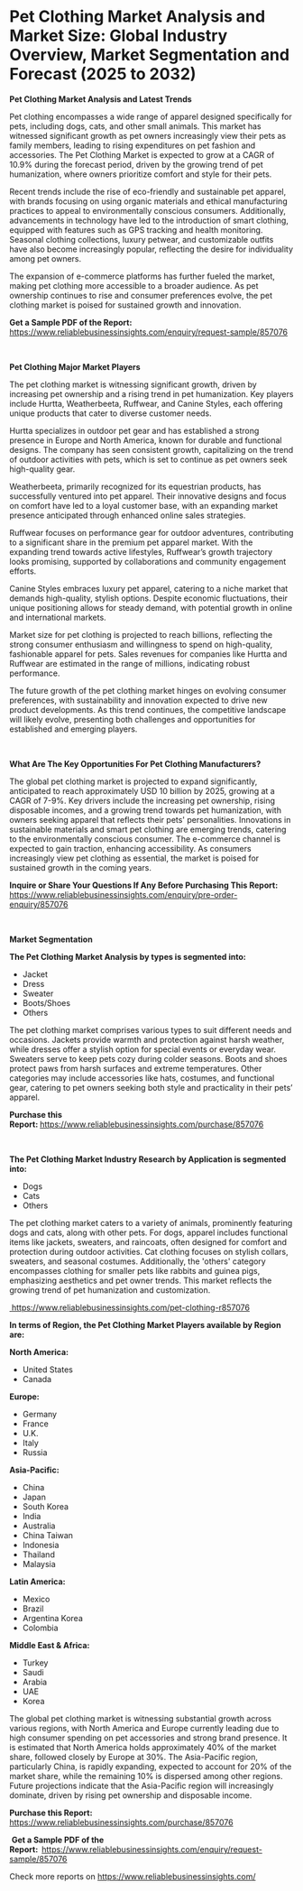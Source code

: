 <p><h1>Pet Clothing Market Analysis and Market Size: Global Industry Overview, Market Segmentation and Forecast (2025 to 2032)</h1></p><p><strong>Pet Clothing Market Analysis and Latest Trends</strong></p>
<p><p>Pet clothing encompasses a wide range of apparel designed specifically for pets, including dogs, cats, and other small animals. This market has witnessed significant growth as pet owners increasingly view their pets as family members, leading to rising expenditures on pet fashion and accessories. The Pet Clothing Market is expected to grow at a CAGR of 10.9% during the forecast period, driven by the growing trend of pet humanization, where owners prioritize comfort and style for their pets.</p><p>Recent trends include the rise of eco-friendly and sustainable pet apparel, with brands focusing on using organic materials and ethical manufacturing practices to appeal to environmentally conscious consumers. Additionally, advancements in technology have led to the introduction of smart clothing, equipped with features such as GPS tracking and health monitoring. Seasonal clothing collections, luxury petwear, and customizable outfits have also become increasingly popular, reflecting the desire for individuality among pet owners.</p><p>The expansion of e-commerce platforms has further fueled the market, making pet clothing more accessible to a broader audience. As pet ownership continues to rise and consumer preferences evolve, the pet clothing market is poised for sustained growth and innovation.</p></p>
<p><strong>Get a Sample PDF of the Report:&nbsp;</strong> <a href="https://www.reliablebusinessinsights.com/enquiry/request-sample/857076?utm_campaign=2244&utm_medium=2&utm_source=Github&utm_content=ia&utm_term=06022025&utm_id=pet-clothing">https://www.reliablebusinessinsights.com/enquiry/request-sample/857076</a></p>
<p>&nbsp;</p>
<p><strong>Pet Clothing Major Market Players</strong></p>
<p><p>The pet clothing market is witnessing significant growth, driven by increasing pet ownership and a rising trend in pet humanization. Key players include Hurtta, Weatherbeeta, Ruffwear, and Canine Styles, each offering unique products that cater to diverse customer needs.</p><p>Hurtta specializes in outdoor pet gear and has established a strong presence in Europe and North America, known for durable and functional designs. The company has seen consistent growth, capitalizing on the trend of outdoor activities with pets, which is set to continue as pet owners seek high-quality gear.</p><p>Weatherbeeta, primarily recognized for its equestrian products, has successfully ventured into pet apparel. Their innovative designs and focus on comfort have led to a loyal customer base, with an expanding market presence anticipated through enhanced online sales strategies.</p><p>Ruffwear focuses on performance gear for outdoor adventures, contributing to a significant share in the premium pet apparel market. With the expanding trend towards active lifestyles, Ruffwear’s growth trajectory looks promising, supported by collaborations and community engagement efforts.</p><p>Canine Styles embraces luxury pet apparel, catering to a niche market that demands high-quality, stylish options. Despite economic fluctuations, their unique positioning allows for steady demand, with potential growth in online and international markets.</p><p>Market size for pet clothing is projected to reach billions, reflecting the strong consumer enthusiasm and willingness to spend on high-quality, fashionable apparel for pets. Sales revenues for companies like Hurtta and Ruffwear are estimated in the range of millions, indicating robust performance.</p><p>The future growth of the pet clothing market hinges on evolving consumer preferences, with sustainability and innovation expected to drive new product developments. As this trend continues, the competitive landscape will likely evolve, presenting both challenges and opportunities for established and emerging players.</p></p>
<p>&nbsp;</p>
<p><strong>What Are The Key Opportunities For Pet Clothing Manufacturers?</strong></p>
<p><p>The global pet clothing market is projected to expand significantly, anticipated to reach approximately USD 10 billion by 2025, growing at a CAGR of 7-9%. Key drivers include the increasing pet ownership, rising disposable incomes, and a growing trend towards pet humanization, with owners seeking apparel that reflects their pets' personalities. Innovations in sustainable materials and smart pet clothing are emerging trends, catering to the environmentally conscious consumer. The e-commerce channel is expected to gain traction, enhancing accessibility. As consumers increasingly view pet clothing as essential, the market is poised for sustained growth in the coming years.</p></p>
<p><strong>Inquire or Share Your Questions If Any Before Purchasing This Report:</strong> <a href="https://www.reliablebusinessinsights.com/enquiry/pre-order-enquiry/857076?utm_campaign=2244&utm_medium=2&utm_source=Github&utm_content=ia&utm_term=06022025&utm_id=pet-clothing">https://www.reliablebusinessinsights.com/enquiry/pre-order-enquiry/857076</a></p>
<p>&nbsp;</p>
<p><strong>Market Segmentation</strong></p>
<p><strong>The Pet Clothing Market Analysis by types is segmented into:</strong></p>
<p><ul><li>Jacket</li><li>Dress</li><li>Sweater</li><li>Boots/Shoes</li><li>Others</li></ul></p>
<p><p>The pet clothing market comprises various types to suit different needs and occasions. Jackets provide warmth and protection against harsh weather, while dresses offer a stylish option for special events or everyday wear. Sweaters serve to keep pets cozy during colder seasons. Boots and shoes protect paws from harsh surfaces and extreme temperatures. Other categories may include accessories like hats, costumes, and functional gear, catering to pet owners seeking both style and practicality in their pets’ apparel.</p></p>
<p><strong>Purchase this Report:&nbsp;</strong><a href="https://www.reliablebusinessinsights.com/purchase/857076?utm_campaign=2244&utm_medium=2&utm_source=Github&utm_content=ia&utm_term=06022025&utm_id=pet-clothing">https://www.reliablebusinessinsights.com/purchase/857076</a></p>
<p>&nbsp;</p>
<p><strong>The Pet Clothing Market Industry Research by Application is segmented into:</strong></p>
<p><ul><li>Dogs</li><li>Cats</li><li>Others</li></ul></p>
<p><p>The pet clothing market caters to a variety of animals, prominently featuring dogs and cats, along with other pets. For dogs, apparel includes functional items like jackets, sweaters, and raincoats, often designed for comfort and protection during outdoor activities. Cat clothing focuses on stylish collars, sweaters, and seasonal costumes. Additionally, the 'others' category encompasses clothing for smaller pets like rabbits and guinea pigs, emphasizing aesthetics and pet owner trends. This market reflects the growing trend of pet humanization and customization.</p></p>
<p><a href="https://www.reliablebusinessinsights.com/pet-clothing-r857076?utm_campaign=2244&utm_medium=2&utm_source=Github&utm_content=ia&utm_term=06022025&utm_id=pet-clothing">&nbsp;https://www.reliablebusinessinsights.com/pet-clothing-r857076</a></p>
<p><strong>In terms of Region, the Pet Clothing Market Players available by Region are:</strong></p>
<p>
    <p> <strong> North America: </strong>
        <ul>
            <li>United States</li>
            <li>Canada</li>
        </ul>
        </p> 
    <p> <strong> Europe: </strong>
        <ul>
            <li>Germany</li>
            <li>France</li>
            <li>U.K.</li>
            <li>Italy</li>
            <li>Russia</li>
        </ul>
        </p> 
    <p> <strong> Asia-Pacific: </strong>
        <ul>
            <li>China</li>
            <li>Japan</li>
            <li>South Korea</li>
            <li>India</li>
            <li>Australia</li>
            <li>China Taiwan</li>
            <li>Indonesia</li>
            <li>Thailand</li>
            <li>Malaysia</li>
        </ul>
        </p> 
    <p> <strong> Latin America: </strong>
        <ul>
            <li>Mexico</li>
            <li>Brazil</li>
            <li>Argentina Korea</li>
            <li>Colombia</li>
        </ul>
        </p> 
    <p> <strong> Middle East & Africa: </strong>
        <ul>
            <li>Turkey</li>
            <li>Saudi</li>
            <li>Arabia</li>
            <li>UAE</li>
            <li>Korea</li>
        </ul>
    </p>
    </p>
<p><p>The global pet clothing market is witnessing substantial growth across various regions, with North America and Europe currently leading due to high consumer spending on pet accessories and strong brand presence. It is estimated that North America holds approximately 40% of the market share, followed closely by Europe at 30%. The Asia-Pacific region, particularly China, is rapidly expanding, expected to account for 20% of the market share, while the remaining 10% is dispersed among other regions. Future projections indicate that the Asia-Pacific region will increasingly dominate, driven by rising pet ownership and disposable income.</p></p>
<p><strong>Purchase this Report: </strong><a href="https://www.reliablebusinessinsights.com/purchase/857076?utm_campaign=2244&utm_medium=2&utm_source=Github&utm_content=ia&utm_term=06022025&utm_id=pet-clothing">https://www.reliablebusinessinsights.com/purchase/857076</a></p>
<p>&nbsp;<strong>Get a Sample PDF of the Report:&nbsp;&nbsp;</strong><a href="https://www.reliablebusinessinsights.com/enquiry/request-sample/857076?utm_campaign=2244&utm_medium=2&utm_source=Github&utm_content=ia&utm_term=06022025&utm_id=pet-clothing">https://www.reliablebusinessinsights.com/enquiry/request-sample/857076</a></p>
<p><strong></strong></p>
<p>Check more reports on <a href="https://www.reliablebusinessinsights.com/?utm_campaign=2244&utm_medium=2&utm_source=Github&utm_content=ia&utm_term=06022025&utm_id=pet-clothing">https://www.reliablebusinessinsights.com/</a></p>